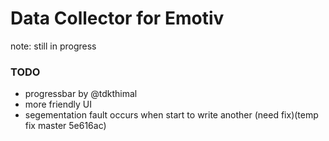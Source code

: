 # Data Collector for Emotiv

note: still in progress 

### TODO

- progressbar by @tdkthimal 
- more friendly UI
- segementation fault occurs when start to write another (need fix)(temp fix master 5e616ac)